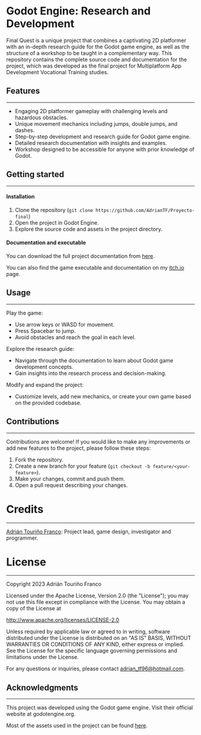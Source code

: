 # Godot Engine: Research and Development

Final Quest is a unique project that combines a captivating 2D platformer with an in-depth research guide for the Godot game engine, as well as the structure of a workshop to be taught in a complementary way. This repository contains the complete source code and documentation for the project, which was developed as the final project for Multiplatform App Development Vocational Training studies.

## Features
---
- Engaging 2D platformer gameplay with challenging levels and hazardous obstacles.
- Unique movement mechanics including jumps, double jumps, and dashes.
- Step-by-step development and research guide for Godot game engine.
- Detailed research documentation with insights and examples.
- Workshop designed to be accessible for anyone with prior knowledge of Godot.

## Getting started
---
#### Installation
1. Clone the repository (```git clone https://github.com/AdrianTF/Proyecto-final```)
2. Open the project in Godot Engine.
3. Explore the source code and assets in the project directory.

#### Documentation and executable
You can download the full project documentation from [here](https://anvilproject.org/guides/content/creating-links).

You can also find the game executable and documentation on my [itch.io](https://less96.itch.io/final-quest-godot) page.
## Usage
---
Play the game:
- Use arrow keys or WASD for movement.
- Press Spacebar to jump.
- Avoid obstacles and reach the goal in each level.

Explore the research guide:
- Navigate through the documentation to learn about Godot game development concepts.
- Gain insights into the research process and decision-making.

Modify and expand the project:
- Customize levels, add new mechanics, or create your own game based on the provided codebase.

## Contributions
---
Contributions are welcome! If you would like to make any improvements or add new features to the project, please follow these steps:

1. Fork the repository.
2. Create a new branch for your feature (```git checkout -b feature/<your-feature>```).
3. Make your changes, commit and push them.
4. Open a pull request describing your changes.

# Credits
---
[Adrián Touriño Franco]: Project lead, game design, investigator and programmer.

# License
---
Copyright 2023 Adrián Touriño Franco

Licensed under the Apache License, Version 2.0 (the "License");
you may not use this file except in compliance with the License.
You may obtain a copy of the License at

  http://www.apache.org/licenses/LICENSE-2.0

Unless required by applicable law or agreed to in writing, software
distributed under the License is distributed on an "AS IS" BASIS,
WITHOUT WARRANTIES OR CONDITIONS OF ANY KIND, either express or implied.
See the License for the specific language governing permissions and
limitations under the License.

For any questions or inquiries, please contact adrian_tf96@hotmail.com.

## Acknowledgments
---
This project was developed using the Godot game engine. Visit their official website at godotengine.org.

Most of the assets used in the project can be found [here].

[here]: <https://o-lobster.itch.io/platformmetroidvania-pixel-art-asset-pack>
[Adrián Touriño Franco]: <https://www.linkedin.com/in/adrian-tourinio/>